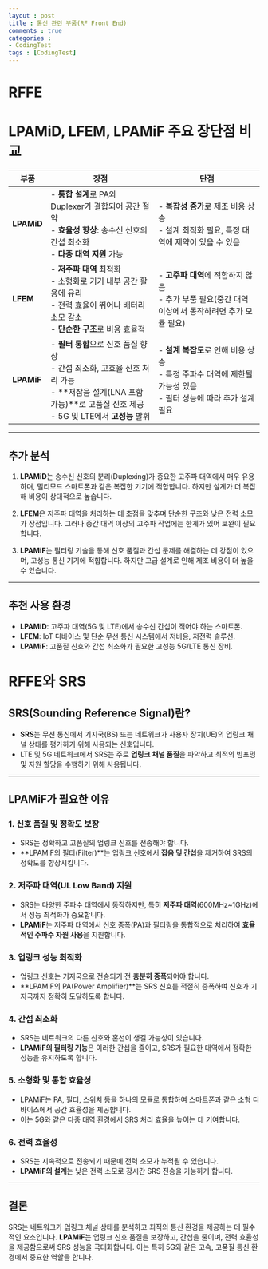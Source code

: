 ```yaml
---
layout : post
title : 통신 관련 부품(RF Front End)
comments : true
categories : 
- CodingTest
tags : [CodingTest]
---
```

 
# RFFE

# LPAMiD, LFEM, LPAMiF 주요 장단점 비교

| **부품**         | **장점**                                                                                     | **단점**                                                                                   |
|------------------|---------------------------------------------------------------------------------------------|-------------------------------------------------------------------------------------------|
| **LPAMiD**       | - **통합 설계**로 PA와 Duplexer가 결합되어 공간 절약<br>- **효율성 향상**: 송수신 신호의 간섭 최소화<br>- **다중 대역 지원** 가능 | - **복잡성 증가**로 제조 비용 상승<br>- 설계 최적화 필요, 특정 대역에 제약이 있을 수 있음   |
| **LFEM**         | - **저주파 대역** 최적화<br>- 소형화로 기기 내부 공간 활용에 유리<br>- 전력 효율이 뛰어나 배터리 소모 감소<br>- **단순한 구조**로 비용 효율적 | - **고주파 대역**에 적합하지 않음<br>- 추가 부품 필요(중간 대역 이상에서 동작하려면 추가 모듈 필요) |
| **LPAMiF**       | - **필터 통합**으로 신호 품질 향상<br>- 간섭 최소화, 고효율 신호 처리 가능<br>- **저잡음 설계(LNA 포함 가능)**로 고품질 신호 제공<br>- 5G 및 LTE에서 **고성능** 발휘 | - **설계 복잡도**로 인해 비용 상승<br>- 특정 주파수 대역에 제한될 가능성 있음<br>- 필터 성능에 따라 추가 설계 필요 |

---

## 추가 분석
1. **LPAMiD**는 송수신 신호의 분리(Duplexing)가 중요한 고주파 대역에서 매우 유용하며, 멀티모드 스마트폰과 같은 복잡한 기기에 적합합니다. 하지만 설계가 더 복잡해 비용이 상대적으로 높습니다.
   
2. **LFEM**은 저주파 대역을 처리하는 데 초점을 맞추며 단순한 구조와 낮은 전력 소모가 장점입니다. 그러나 중간 대역 이상의 고주파 작업에는 한계가 있어 보완이 필요합니다.

3. **LPAMiF**는 필터링 기술을 통해 신호 품질과 간섭 문제를 해결하는 데 강점이 있으며, 고성능 통신 기기에 적합합니다. 하지만 고급 설계로 인해 제조 비용이 더 높을 수 있습니다.

---

## 추천 사용 환경
- **LPAMiD**: 고주파 대역(5G 및 LTE)에서 송수신 간섭이 적어야 하는 스마트폰.
- **LFEM**: IoT 디바이스 및 단순 무선 통신 시스템에서 저비용, 저전력 솔루션.
- **LPAMiF**: 고품질 신호와 간섭 최소화가 필요한 고성능 5G/LTE 통신 장비.


# RFFE와 SRS

## SRS(Sounding Reference Signal)란?
- **SRS**는 무선 통신에서 기지국(BS) 또는 네트워크가 사용자 장치(UE)의 업링크 채널 상태를 평가하기 위해 사용되는 신호입니다.
- LTE 및 5G 네트워크에서 SRS는 주로 **업링크 채널 품질**을 파악하고 최적의 빔포밍 및 자원 할당을 수행하기 위해 사용됩니다.

---

## LPAMiF가 필요한 이유

### 1. 신호 품질 및 정확도 보장
- SRS는 정확하고 고품질의 업링크 신호를 전송해야 합니다.
- **LPAMiF의 필터(Filter)**는 업링크 신호에서 **잡음 및 간섭**을 제거하여 SRS의 정확도를 향상시킵니다.

### 2. 저주파 대역(UL Low Band) 지원
- SRS는 다양한 주파수 대역에서 동작하지만, 특히 **저주파 대역**(600MHz~1GHz)에서 성능 최적화가 중요합니다.
- **LPAMiF**는 저주파 대역에서 신호 증폭(PA)과 필터링을 통합적으로 처리하여 **효율적인 주파수 자원 사용**을 지원합니다.

### 3. 업링크 성능 최적화
- 업링크 신호는 기지국으로 전송되기 전 **충분히 증폭**되어야 합니다.
- **LPAMiF의 PA(Power Amplifier)**는 SRS 신호를 적절히 증폭하여 신호가 기지국까지 정확히 도달하도록 합니다.

### 4. 간섭 최소화
- SRS는 네트워크의 다른 신호와 혼선이 생길 가능성이 있습니다.
- **LPAMiF의 필터링 기능**은 이러한 간섭을 줄이고, SRS가 필요한 대역에서 정확한 성능을 유지하도록 합니다.

### 5. 소형화 및 통합 효율성
- LPAMiF는 PA, 필터, 스위치 등을 하나의 모듈로 통합하여 스마트폰과 같은 소형 디바이스에서 공간 효율성을 제공합니다.
- 이는 5G와 같은 다중 대역 환경에서 SRS 처리 효율을 높이는 데 기여합니다.

### 6. 전력 효율성
- SRS는 지속적으로 전송되기 때문에 전력 소모가 누적될 수 있습니다.
- **LPAMiF의 설계**는 낮은 전력 소모로 장시간 SRS 전송을 가능하게 합니다.

---

## 결론
SRS는 네트워크가 업링크 채널 상태를 분석하고 최적의 통신 환경을 제공하는 데 필수적인 요소입니다. **LPAMiF**는 업링크 신호 품질을 보장하고, 간섭을 줄이며, 전력 효율성을 제공함으로써 SRS 성능을 극대화합니다. 이는 특히 5G와 같은 고속, 고품질 통신 환경에서 중요한 역할을 합니다.
